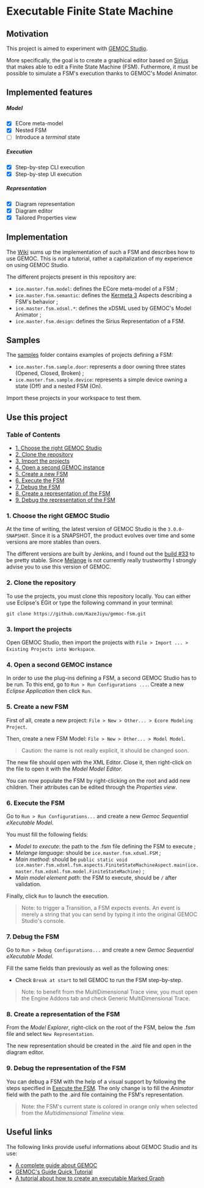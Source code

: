 # Executable Finite State Machine

## Motivation

This project is aimed to experiment with [GEMOC Studio](http://gemoc.org/studio.html).

More specifically, the goal is to create a graphical editor based on [Sirius](https://www.eclipse.org/sirius/) that makes able to edit a Finite State Machine (FSM). Futhermore, it must be possible to simulate a FSM's execution thanks to GEMOC's Model Animator.

## Implemented features

##### Model

- [x] ECore meta-model
- [x] Nested FSM
- [ ] Introduce a _terminal_ state 

##### Execution

- [x] Step-by-step CLI execution
- [x] Step-by-step UI execution

##### Representation

- [x] Diagram representation
- [x] Diagram editor
- [x] Tailored Properties view

## Implementation

The [Wiki](https://github.com/KazeJiyu/gemoc-fsm/wiki) sums up the implementation of such a FSM and describes how to use GEMOC. This is _not_ a tutorial, rather a capitalization of my experience on using GEMOC Studio.

The different projects present in this repository are:

- `ice.master.fsm.model`: defines the ECore meta-model of a FSM ;
- `ice.master.fsm.semantic`: defines the [Kermeta 3](http://diverse-project.github.io/k3/index.html) Aspects describing a FSM's behavior ;
- `ice.master.fsm.xdsml.*`: defines the xDSML used by GEMOC's Model Animator ;
- `ice.master.fsm.design`: defines the Sirius Representation of a FSM.

## Samples

The [samples](samples) folder contains examples of projects defining a FSM:

- `ice.master.fsm.sample.door`: represents a door owning three states (Opened, Closed, Broken) ;
- `ice.master.fsm.sample.device`: represents a simple device owning a state (Off) and a nested FSM (On).

Import these projects in your workspace to test them.

## Use this project

### Table of Contents

* [1. Choose the right GEMOC Studio](#1-choose-the-right-gemoc-studio)
* [2. Clone the repository](#2-clone-the-repository)
* [3. Import the projects](#3-import-the-projects)
* [4. Open a second GEMOC instance](#4-open-a-second-gemoc-instance)
* [5. Create a new FSM](#5-create-a-new-fsm)
* [6. Execute the FSM](#6-execute-the-fsm)
* [7. Debug the FSM](#7-debug-the-fsm)
* [8. Create a representation of the FSM](#8-create-a-representation-of-the-fsm)
* [9. Debug the representation of the FSM](#9-debug-the-representation-of-the-fsm)

### 1. Choose the right GEMOC Studio 

At the time of writing, the latest version of GEMOC Studio is the `3.0.0-SNAPSHOT`. Since it is a SNAPSHOT, the product evolves over time and some versions are more stables than overs.

The different versions are built by Jenkins, and I found out the [build #33](https://ci.eclipse.org/gemoc/job/gemoc-studio/job/master/33/artifact/gemoc-studio/gemoc_studio/releng/org.eclipse.gemoc.gemoc_studio.product/target/products/) to be pretty stable. Since [Melange](http://gemoc.org/gemoc-studio/publish/guide/html_single/Guide.html#section-melange-editor) is not currently really trustworthy I strongly advise you to use this version of GEMOC. 

### 2. Clone the repository

To use the projects, you must clone this repository locally. You can either use Eclipse's EGit or type the following command in your terminal:

`git clone https://github.com/KazeJiyu/gemoc-fsm.git`

### 3. Import the projects

Open GEMOC Studio, then import the projects with `File > Import ... > Existing Projects into Workspace`.

### 4. Open a second GEMOC instance

In order to use the plug-ins defining a FSM, a second GEMOC Studio has to be run. To this end, go to `Run > Run Configurations ...`. Create a new _Eclipse Application_ then click `Run`.

### 5. Create a new FSM

First of all, create a new project: `File > New > Other... > Ecore Modeling Project`.

Then, create a new FSM Model: `File > New > Other... > Model Model`. 

> Caution: the name is not really explicit, it should be changed soon.

The new file should open with the XML Editor. Close it, then right-click on the file to open it with the _Model Model Editor_. 

You can now populate the FSM by right-clicking on the root and add new children. Their attributes can be edited through the _Properties view_.

### 6. Execute the FSM

Go to `Run > Run Configurations...` and create a new _Gemoc Sequential eXecutable Model_.

You must fill the following fields:

- _Model to execute_: the path to the .fsm file defining the FSM to execute ;
- _Melange language_: should be `ice.master.fsm.xdsml.FSM` ;
- _Main method_: should be `public static void ice.master.fsm.xdsml.fsm.aspects.FiniteStateMachineAspect.main(ice.master.fsm.xdsml.fsm.model.FiniteStateMachine)` ;
- _Main model element path_: the FSM to execute, should be `/` after validation.

Finally, click `Run` to launch the execution.

> Note: to trigger a Transition, a FSM expects events. An event is merely a string that you can send by typing it into the original GEMOC Studio's console.

### 7. Debug the FSM

Go to `Run > Debug Configurations...` and create a new _Gemoc Sequential eXecutable Model_.

Fill the same fields than previously as well as the following ones:

- Check `Break at start` to tell GEMOC to run the FSM step-by-step.

> Note: to benefit from the MultiDimensional Trace view, you must open the Engine Addons tab and check Generic MultiDimensional Trace.

### 8. Create a representation of the FSM

From the _Model Explorer_, right-click on the root of the FSM, below the .fsm file and select `New Representation`.

The new representation should be created in the .aird file and open in the diagram editor.

### 9. Debug the representation of the FSM

You can debug a FSM with the help of a visual support by following the steps specified in [Execute the FSM](#6-execute-the-fsm). The only change is to fill the _Animator_ field with the path to the .aird file containing the FSM's representation.

> Note: the FSM's current state is colored in orange only when selected from the _Multidimensional Timeline_ view. 

## Useful links

The following links provide useful informations about GEMOC Studio and its use:

- [A complete guide about GEMOC](http://gemoc.org/gemoc-studio/publish/guide/html/Guide.html)
- [GEMOC's Guide Quick Tutorial](https://github.com/gemoc/gemoc-studio/wiki/GuideQuickTutorial)
- [A tutorial about how to create an executable Marked Graph](http://gemoc.org/gemoc-studio/publish/tutorial_markedgraph/html_single/GuideTutorialMarkedGraph.html#_set_up_an_xdsml_project)

